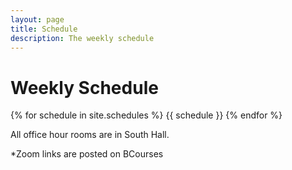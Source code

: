 ```yaml
---
layout: page
title: Schedule
description: The weekly schedule
---
```


# Weekly Schedule

{% for schedule in site.schedules %}
{{ schedule }}
{% endfor %}

All office hour rooms are in South Hall.

*Zoom links are posted on BCourses


